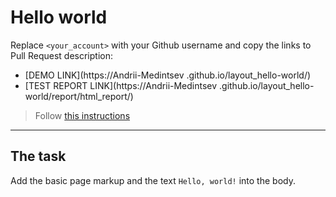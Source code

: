 # Hello world
Replace `<your_account>` with your Github username and copy the links to Pull Request description:
- [DEMO LINK](https://Andrii-Medintsev
.github.io/layout_hello-world/)
- [TEST REPORT LINK](https://Andrii-Medintsev
.github.io/layout_hello-world/report/html_report/)

> Follow [this instructions](https://mate-academy.github.io/layout_task-guideline/#how-to-solve-the-layout-tasks-on-github)
___

## The task 
Add the basic page markup and the text `Hello, world!` into the body.
